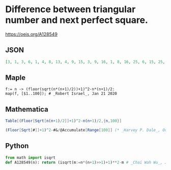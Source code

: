 # Difference between triangular number and next perfect square\.
https://oeis.org/A128549
## JSON
```JSON
[3, 1, 3, 6, 1, 4, 8, 13, 4, 9, 15, 3, 9, 16, 1, 8, 16, 25, 6, 15, 25, 3, 13, 24, 36, 10, 22, 35, 6, 19, 33, 1, 15, 30, 46, 10, 26, 43, 4, 21, 39, 58, 15, 34, 54, 8, 28, 49, 71, 21, 43, 66, 13, 36, 60, 4, 28, 53, 79, 19, 45, 72, 9, 36, 64, 93, 26, 55, 85, 15, 45, 76, 3, 34, 66, 99, 22]
```
## Maple
```Maple
f:= n -> (floor(sqrt(n*(n+1)/2))+1)^2-n*(n+1)/2:
map(f, [$1..100]); # _Robert Israel_, Jan 21 2020
```
## Mathematica
```Mathematica
Table[(Floor[Sqrt[n(n+1)/2]]+1)^2-n(n+1)/2,{n,100}]
```
```Mathematica
(Floor[Sqrt[#]]+1)^2-#&/@Accumulate[Range[100]] (* _Harvey P. Dale_, Oct 15 2014 *)
```
## Python
```Python
from math import isqrt
def A128549(n): return (isqrt(m:=n*(n+1)>>1)+1)**2-m # _Chai Wah Wu_, Jun 01 2024
```

